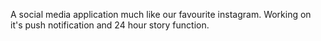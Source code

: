 A social media application much like our favourite instagram. Working on it's push notification and 24 hour story function.
